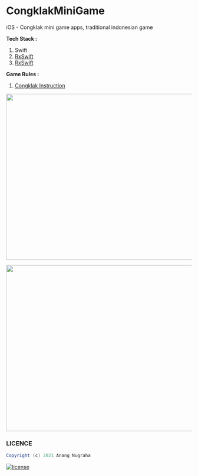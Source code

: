 # CongklakMiniGame

iOS - Congklak mini game apps, traditional indonesian game

**Tech Stack :**

 1. Swift
 2. [RxSwift](https://github.com/ReactiveX/RxSwift)
 3. [RxSwift](https://github.com/SnapKit/SnapKit)

**Game Rules :**
1. [Congklak Instruction](http://www.expat.or.id/info/congklakinstructions.html)

<p align="center">
<img src="https://i.ibb.co/Mfwsv4t/Screen-Shot-2022-05-13-at-17-02-05.png" height="450px" width="730px"/> 
 </p>
 
 <p align="center">
<img src="https://i.ibb.co/Y7W1PFj/Screen-Shot-2022-05-13-at-17-02-30.png" height="450px" width="730px"/> 
 </p>
 
 ### LICENCE
 ```groovy
Copyright (c) 2021 Anang Nugraha

```
[![license](https://img.shields.io/github/license/DAVFoundation/captain-n3m0.svg?style=flat-square)](https://github.com/anugrahdev/Litenews/blob/master/LICENSE)
